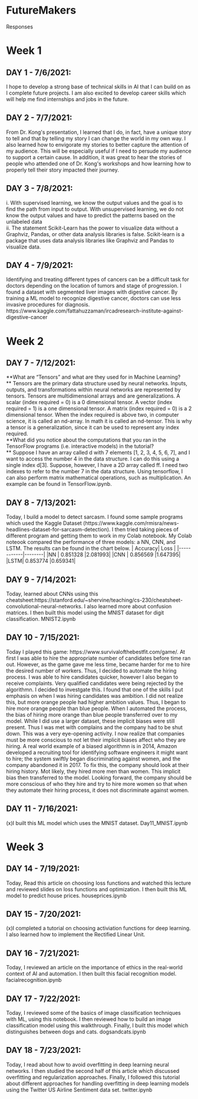 # FutureMakers
Responses <br/>
<h1>Week 1</h1> 
<h2>DAY 1 - 7/6/2021: </h2> 
I hope to develop a strong base of technical skills in AI that I can build on as I complete future projects. I am also excited to develop career skills which will help me find internships and jobs in the future. <br/>
<h2> DAY 2 - 7/7/2021: </h2> 
From Dr. Kong's presentation, I learned that I do, in fact, have a unique story to tell and that by telling my story I can change the world in my own way. I also learned how to envigorate my stories to better capture the attention of my audience. This will be especially useful if I need to persude my audience to support a certain cause. In addition, it was great to hear the stories of people who attended one of Dr. Kong's workshops and how learning how to properly tell their story impacted their journey. <br/>
<h2>DAY 3 - 7/8/2021:</h2>
i. With supervised learning, we know the output values and the goal is to find the path from input to output. With unsupervised learning, we do not know the output values and have to predict the patterns based on the unlabeled data<br/>
ii. The statement Scikit-Learn has the power to visualize data without a Graphviz, Pandas, or other data analysis libraries is false. Scikit-learn is a package that uses data analysis libraries like Graphviz and Pandas to visualize data.
<br/>
<h2>DAY 4 - 7/9/2021:</h2>
Identifying and treating different types of cancers can be a difficult task for doctors depending on the location of tumors and stage of progression. I found a dataset with segmented liver images with digestive cancer. By training a ML model to recognize digestive cancer, doctors can use less invasive procedures for diagnosis. 
https://www.kaggle.com/fattahuzzaman/ircadresearch-institute-against-digestive-cancer <br/>
<h1>Week 2</h1>
<h2>DAY 7 - 7/12/2021:</h2>
**What are “Tensors” and what are they used for in Machine Learning? <br/>**
Tensors are the primary data structure used by neural networks. Inputs, outputs, and transformations within neural networks are represented by tensors. Tensors are multidimensional arrays and are generalizations. A scalar (index required = 0) is a 0 dimensional tensor. A vector (index required = 1) is a one dimensional tensor. A matrix (index required = 0) is a 2 dimensional tensor. When the index required is above two, in computer science, it is called an nd-array. In math it is called an nd-tensor. This is why a tensor is a generalization, since it can be used to represent any index required.<br/>
**What did you notice about the computations that you ran in the TensorFlow programs (i.e. interactive models) in the tutorial? <br/>**
Suppose I have an array called d with 7 elements [1, 2, 3, 4, 5, 6, 7], and I want to access the number 4 in the data structure. I can do this using a single index d[3]. Suppose, however, I have a 2D array called ff. I need two indexes to refer to the number 7 in the data structure. Using tensorflow, I can also perform matrix mathematical operations, such as multiplication. An example can be found in TensorFlow.ipynb.<br/>
<h2>DAY 8 - 7/13/2021:</h2>
Today, I build a model to detect sarcasm. I found some sample programs which used the Kaggle Dataset (https://www.kaggle.com/rmisra/news-headlines-dataset-for-sarcasm-detection). I then tried taking pieces of different program and getting them to work in my Colab notebook. My Colab noteook compared the performance of three models: a NN, CNN, and LSTM. The results can be found in the chart below.
| Accuracy| Loss |
|------------|--------|
|NN     | 0.851328  |2.081993|
|CNN  | 0.856569  |1.647395|
|LSTM| 0.853774  |0.659341|

<h2>DAY 9 - 7/14/2021: </h2>
Today, learned about CNNs using this cheatsheet:https://stanford.edu/~shervine/teaching/cs-230/cheatsheet-convolutional-neural-networks. I also learned more about confusion matrices. I then built this model using the MNIST dataset for digit classification.  MNIST2.ipynb <br/>
<h2>DAY 10 - 7/15/2021: </h2>
Today I played this game: https://www.survivalofthebestfit.com/game/. At first I was able to hire the appropriate number of candidates before time ran out. However, as the game gave me less time, became harder for me to hire the desired number of workers. Thus, I decided to automate the hiring process. I was able to hire candidates quicker, however I also began to receive complaints. Very qualified candidates were being rejected by the algorithmn. I decided to investgate this. I found that one of the skills I put emphasis on when I was hiring candidates was ambition. I did not realize this, but more orange people had higher ambition values. Thus, I began to hire more orange people than blue people. When I automated the process, the bias of hiring more orange than blue people transferred over to my model. While I did use a larger dataset, these implicit biases were still present. Thus I was met with complains and the company had to be shut down. This was a very eye-opening activity. I now realize that companies must be more conscious to not let their implicit biases affect who they are hiring. A real world example of a biased algorithmn is in 2014, Amazon developed a recruiting tool for identifying software engineers it might want to hire; the system swiftly began discriminating against women, and the company abandoned it in 2017. To fix this, the company should look at their hiring history. Mot likely, they hired more men than women. This implicit bias then transferred to the model. Looking forward, the company should be more conscious of who they hire and try to hire more women so that when they automate their hiring process, it does not discriminate against women.<br/>
<h2>DAY 11 - 7/16/2021: </h2>
(x)I built this ML model which uses the MNIST dataset. Day11_MNIST.ipynb <br/>
<h1>Week 3</h1>
<h2>DAY 14 - 7/19/2021: </h2>
Today, Read this article on choosing loss functions and watched this lecture and reviewed slides on loss functions and optimization. I then built this ML model to predict house prices. houseprices.ipynb <br/>
<h2>DAY 15 - 7/20/2021: </h2>
(x)I completed a tutorial on choosing activiation functions for deep learning. I also learned how to implement the Rectified Linear Unit. <br/>
<h2>DAY 16 - 7/21/2021: </h2>
Today, I reviewed an article on the importance of ethics in the real-world context of AI and automation. I then built this facial recognition model. facialrecognition.ipynb <br/>
<h2>DAY 17 - 7/22/2021: </h2>
Today, I reviewed some of the basics of image classification techniques with ML, using
this notebook. I then reviewed how to build an image classification model using this walkthrough. Finally, I built this model which distinguishes between dogs and cats. dogsandcats.ipynb <br/>
<h2>DAY 18 - 7/23/2021: </h2>
Today, I read about how to avoid overfitting in deep learning neural networks. I then studied the second half of this article which discussed overfitting and regularization approaches. Finally, I followed this tutorial about different approaches for handling overfitting in deep learning models using the Twitter US Airline Sentiment data set. twitter.ipynb <br/>  








